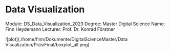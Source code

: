# Data Visualization

Module: DS_Data_Visualization_2023
Degree: Master Digital Science 
Name: Finn Heydemann
Lecturer: Prof. Dr. Konrad Förstner 

![plot](./home/finn/Dokumente/DigitalScienceMaster/Data Visualization/PräsiFinal/boxplot_all.png)



